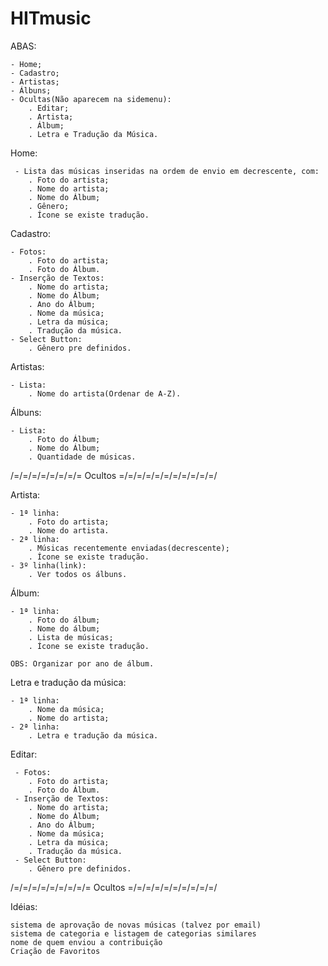 # HITmusic

ABAS:

	- Home;
	- Cadastro;
	- Artistas;
	- Álbuns;
	- Ocultas(Não aparecem na sidemenu):
		. Editar;
		. Artista;
		. Álbum;
		. Letra e Tradução da Música.


Home: 

     - Lista das músicas inseridas na ordem de envio em decrescente, com: 
        . Foto do artista;
        . Nome do artista;
        . Nome do Álbum;
        . Gênero;
        . Ícone se existe tradução.

Cadastro: 

    - Fotos:
        . Foto do artista;
        . Foto do Álbum.
    - Inserção de Textos:
        . Nome do artista;
        . Nome do Álbum;
        . Ano do Álbum;
        . Nome da música; 
        . Letra da música;
        . Tradução da música.
    - Select Button:
        . Gênero pre definidos.

Artistas:

    - Lista:
        . Nome do artista(Ordenar de A-Z).

Álbuns:
    
    - Lista:
        . Foto do Álbum;
        . Nome do Álbum;
        . Quantidade de músicas.

/=/=/=/=/=/=/=/= Ocultos =/=/=/=/=/=/=/=/=/=/=/

Artista:

    - 1ª linha:
        . Foto do artista;
        . Nome do artista.
    - 2ª linha: 
        . Músicas recentemente enviadas(decrescente);
        . Ícone se existe tradução.
    - 3º linha(link): 
        . Ver todos os álbuns.

Álbum:

    - 1ª linha:
        . Foto do álbum;
        . Nome do álbum;
        . Lista de músicas;
        . Ícone se existe tradução.

    OBS: Organizar por ano de álbum.

Letra e tradução da música:

    - 1ª linha:
        . Nome da música;
        . Nome do artista;
    - 2ª linha:
        . Letra e tradução da música.

Editar:
	
     - Fotos:
        . Foto do artista;
        . Foto do Álbum.
     - Inserção de Textos:
        . Nome do artista;
        . Nome do Álbum;
        . Ano do Álbum;
        . Nome da música; 
        . Letra da música;
        . Tradução da música.
     - Select Button:
        . Gênero pre definidos.

/=/=/=/=/=/=/=/=/= Ocultos =/=/=/=/=/=/=/=/=/=/


Idéias:

	sistema de aprovação de novas músicas (talvez por email)
	sistema de categoria e listagem de categorias similares
	nome de quem enviou a contribuição
	Criação de Favoritos
